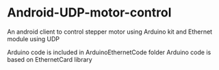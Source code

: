 Android-UDP-motor-control
=========================

An android client to control stepper motor using Arduino kit and Ethernet module using UDP

Arduino code is included in ArduinoEthernetCode folder
Arduino code is based on EthernetCard library
